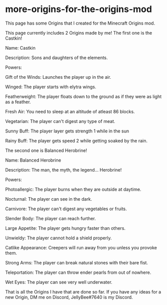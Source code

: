 # more-origins-for-the-origins-mod
This page has some Origins that I created for the Minecraft Origins mod.

This page currently includes 2 Origins made by me!
The first one is the Castkin!

Name: Castkin

Description: Sons and daughters of the elements.

Powers:

Gift of the Winds: Launches the player up in the air.

Winged: The player starts with elytra wings.

Featherweight: The player floats down to the ground as if they were as light as a feather.

Fresh Air: You need to sleep at an altitude of atleast 86 blocks.

Vegetarian: The player can't digest any type of meat.

Sunny Buff: The player layer gets strength 1 while in the sun

Rainy Buff: The player gets speed 2 while getting soaked by the rain.

The second one is Balanced Herobrine!

Name: Balanced Herobrine

Description: The man, the myth, the legend... Herobrine!

Powers:

Photoallergic: The player burns when they are outside at daytime.

Nocturnal: The player can see in the dark.

Carnivore: The player can't digest any vegetables or fruits.

Slender Body: The player can reach further.

Large Appetite: The player gets hungry faster than others.

Unwieldy: The player cannot hold a shield properly.

Catlike Appearance: Creepers will run away from you unless you provoke them.

Strong Arms: The player can break natural stones with their bare fist.

Teleportation: The player can throw ender pearls from out of nowhere.

Wet Eyes: The player can see very well underwater.

That is all the Origins I have that are done so far. If you have any ideas for a new Origin, DM me on Discord, JellyBee#7640 is my Discord.
